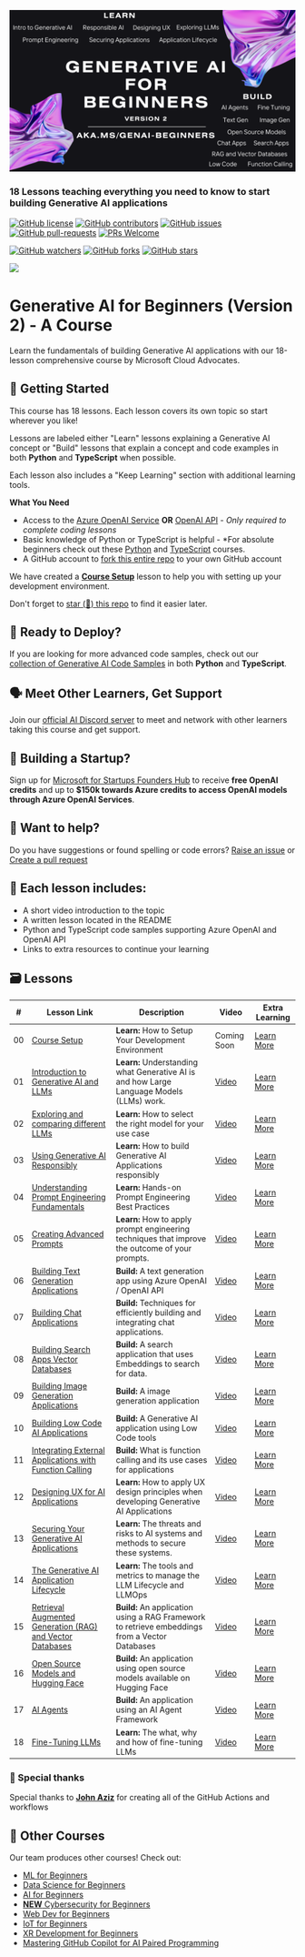 ![Generative AI For Beginners](./images/repo-thubmnail2.png?WT.mc_id=academic-105485-koreyst)

### 18 Lessons teaching everything you need to know to start building Generative AI applications

[![GitHub license](https://img.shields.io/github/license/microsoft/Generative-AI-For-Beginners.svg)](https://github.com/microsoft/Generative-AI-For-Beginners/blob/master/LICENSE?WT.mc_id=academic-105485-koreyst)
[![GitHub contributors](https://img.shields.io/github/contributors/microsoft/Generative-AI-For-Beginners.svg)](https://GitHub.com/microsoft/Generative-AI-For-Beginners/graphs/contributors/?WT.mc_id=academic-105485-koreyst)
[![GitHub issues](https://img.shields.io/github/issues/microsoft/Generative-AI-For-Beginners.svg)](https://GitHub.com/microsoft/Generative-AI-For-Beginners/issues/?WT.mc_id=academic-105485-koreyst)
[![GitHub pull-requests](https://img.shields.io/github/issues-pr/microsoft/Generative-AI-For-Beginners.svg)](https://GitHub.com/microsoft/Generative-AI-For-Beginners/pulls/?WT.mc_id=academic-105485-koreyst)
[![PRs Welcome](https://img.shields.io/badge/PRs-welcome-brightgreen.svg?style=flat-square)](http://makeapullrequest.com?WT.mc_id=academic-105485-koreyst)

[![GitHub watchers](https://img.shields.io/github/watchers/microsoft/Generative-AI-For-Beginners.svg?style=social&label=Watch)](https://GitHub.com/microsoft/Generative-AI-For-Beginners/watchers/?WT.mc_id=academic-105485-koreyst)
[![GitHub forks](https://img.shields.io/github/forks/microsoft/Generative-AI-For-Beginners.svg?style=social&label=Fork)](https://GitHub.com/microsoft/Generative-AI-For-Beginners/network/?WT.mc_id=academic-105485-koreyst)
[![GitHub stars](https://img.shields.io/github/stars/microsoft/Generative-AI-For-Beginners.svg?style=social&label=Star)](https://GitHub.com/microsoft/Generative-AI-For-Beginners/stargazers/?WT.mc_id=academic-105485-koreyst)

[![](https://dcbadge.vercel.app/api/server/ByRwuEEgH4)](https://aka.ms/genai-discord?WT.mc_id=academic-105485-koreyst)

# Generative AI for Beginners (Version 2) - A Course

Learn the fundamentals of building Generative AI applications with our 18-lesson comprehensive course by Microsoft Cloud Advocates.

## 🌱 Getting Started

This course has 18 lessons. Each lesson covers its own topic so start wherever you like!

Lessons are labeled either "Learn" lessons explaining a Generative AI concept or "Build" lessons that explain a concept and code examples in both **Python** and **TypeScript** when possible.

Each lesson also includes a "Keep Learning" section with additional learning tools.

**What You Need**

- Access to the [Azure OpenAI Service](https://azure.microsoft.com/products/ai-services/openai-service?WT.mc_id=academic-105485-koreyst) **OR** [OpenAI API](https://platform.openai.com/docs/quickstart?context=python?WT.mc_id=academic-105485-koreyst) - _Only required to complete coding lessons_
- Basic knowledge of Python or TypeScript is helpful - \*For absolute beginners check out these [Python](https://learn.microsoft.com/training/paths/python-language/?WT.mc_id=academic-105485-koreyst) and [TypeScript](https://learn.microsoft.com/training/paths/build-javascript-applications-typescript/?WT.mc_id=academic-105485-koreyst) courses.
- A GitHub account to [fork this entire repo](https://github.com/microsoft/generative-ai-for-beginners/fork?WT.mc_id=academic-105485-koreyst) to your own GitHub account

We have created a **[Course Setup](./00-course-setup/README.md?WT.mc_id=academic-105485-koreyst)** lesson to help you with setting up your development environment.

Don't forget to [star (🌟) this repo](https://docs.github.com/en/get-started/exploring-projects-on-github/saving-repositories-with-stars?WT.mc_id=academic-105485-koreyst) to find it easier later.

## 🧠 Ready to Deploy?

If you are looking for more advanced code samples, check out our [collection of Generative AI Code Samples](https://aka.ms/genai-beg-code?WT.mc_id=academic-105485-koreyst) in both **Python** and **TypeScript**.

## 🗣️ Meet Other Learners, Get Support

Join our [official AI Discord server](https://aka.ms/genai-discord?WT.mc_id=academic-105485-koreyst) to meet and network with other learners taking this course and get support.

## 🚀 Building a Startup?

Sign up for [Microsoft for Startups Founders Hub](https://aka.ms/genai-foundershub?WT.mc_id=academic-105485-koreyst) to receive **free OpenAI credits** and up to **$150k towards Azure credits to access OpenAI models through Azure OpenAI Services**.

## 🙏 Want to help?

Do you have suggestions or found spelling or code errors? [Raise an issue](https://github.com/microsoft/generative-ai-for-beginners/issues?WT.mc_id=academic-105485-koreyst) or [Create a pull request](https://github.com/microsoft/generative-ai-for-beginners/pulls?WT.mc_id=academic-105485-koreyst)

## 📂 Each lesson includes:

- A short video introduction to the topic
- A written lesson located in the README
- Python and TypeScript code samples supporting Azure OpenAI and OpenAI API
- Links to extra resources to continue your learning

## 🗃️ Lessons

| #  | **Lesson Link**                                                                                                                              | **Description**                                                                                 | **Video**                                                                                                                                                                                   | **Extra Learning**                                                             |
|----|----------------------------------------------------------------------------------------------------------------------------------------------|-------------------------------------------------------------------------------------------------|---------------------------------------------------------------------------------------------------------------------------------------------------------------------------------------------|--------------------------------------------------------------------------------|
| 00 | [Course Setup](./00-course-setup/README.md?WT.mc_id=academic-105485-koreyst)                                                                 | **Learn:** How to Setup Your Development Environment                                            | Coming Soon                                                                                                                                                                                         | [Learn More](https://aka.ms/genai-collection?WT.mc_id=academic-105485-koreyst) |
| 01 | [Introduction to Generative AI and LLMs](./01-introduction-to-genai/README.md?WT.mc_id=academic-105485-koreyst)                              | **Learn:** Understanding what Generative AI is and how Large Language Models (LLMs) work.       | [Video](https://learn.microsoft.com/shows/generative-ai-for-beginners/introduction-to-generative-ai-and-llms-generative-ai-for-beginners?WT.mc_id=academic-105485-koreyst)                  | [Learn More](https://aka.ms/genai-collection?WT.mc_id=academic-105485-koreyst) |
| 02 | [Exploring and comparing different LLMs](./02-exploring-and-comparing-different-llms/README.md?WT.mc_id=academic-105485-koreyst)             | **Learn:** How to select the right model for your use case                                      | [Video](https://learn.microsoft.com/shows/generative-ai-for-beginners/exploring-and-comparing-different-llms-generative-ai-for-beginners?WT.mc_id=academic-105485-koreyst)                  | [Learn More](https://aka.ms/genai-collection?WT.mc_id=academic-105485-koreyst) |
| 03 | [Using Generative AI Responsibly](./03-using-generative-ai-responsibly/README.md?WT.mc_id=academic-105485-koreyst)                           | **Learn:** How to build Generative AI Applications responsibly                                  | [Video](https://learn.microsoft.com/shows/generative-ai-for-beginners/using-generative-ai-responsibly-generative-ai-for-beginners?WT.mc_id=academic-105485-koreyst)                         | [Learn More](https://aka.ms/genai-collection?WT.mc_id=academic-105485-koreyst) |
| 04 | [Understanding Prompt Engineering Fundamentals](./04-prompt-engineering-fundamentals/README.md?WT.mc_id=academic-105485-koreyst)             | **Learn:** Hands-on Prompt Engineering Best Practices                                           | [Video](https://learn.microsoft.com/shows/generative-ai-for-beginners/understanding-prompt-engineering-fundamentals-generative-ai-for-beginners?WT.mc_id=academic-105485-koreyst)           | [Learn More](https://aka.ms/genai-collection?WT.mc_id=academic-105485-koreyst) |
| 05 | [Creating Advanced Prompts](./05-advanced-prompts/README.md?WT.mc_id=academic-105485-koreyst)                                                | **Learn:** How to apply prompt engineering techniques that improve the outcome of your prompts. | [Video](https://learn.microsoft.com/shows/generative-ai-for-beginners/creating-advanced-prompts-generative-ai-for-beginners?WT.mc_id=academic-105485-koreyst)                               | [Learn More](https://aka.ms/genai-collection?WT.mc_id=academic-105485-koreyst) |
| 06 | [Building Text Generation Applications](./06-text-generation-apps/README.md?WT.mc_id=academic-105485-koreyst)                                | **Build:** A text generation app using Azure OpenAI / OpenAI API                                | [Video](https://learn.microsoft.com/shows/generative-ai-for-beginners/building-text-generation-applications-generative-ai-for-beginners?WT.mc_id=academic-105485-koreyst)                   | [Learn More](https://aka.ms/genai-collection?WT.mc_id=academic-105485-koreyst) |
| 07 | [Building Chat Applications](./07-building-chat-applications/README.md?WT.mc_id=academic-105485-koreyst)                                     | **Build:** Techniques for efficiently building and integrating chat applications.               | [Video](https://learn.microsoft.com/shows/generative-ai-for-beginners/building-chat-applications-generative-ai-for-beginners?WT.mc_id=academic-105485-koreyst)                              | [Learn More](https://aka.ms/genai-collection?WT.mc_id=academic-105485-koreyst) |
| 08 | [Building Search Apps Vector Databases](./08-building-search-applications/README.md?WT.mc_id=academic-105485-koreyst)                        | **Build:** A search application that uses Embeddings to search for data.                        | [Video](https://learn.microsoft.com/shows/generative-ai-for-beginners/building-search-apps-vector-databases-generative-ai-for-beginners?WT.mc_id=academic-105485-koreyst)                   | [Learn More](https://aka.ms/genai-collection?WT.mc_id=academic-105485-koreyst) |
| 09 | [Building Image Generation Applications](./09-building-image-applications/README.md?WT.mc_id=academic-105485-koreyst)                        | **Build:** A image generation application                                                       | [Video](https://learn.microsoft.com/shows/generative-ai-for-beginners/building-image-generation-applications-generative-ai-for-beginners?WT.mc_id=academic-105485-koreyst)                  | [Learn More](https://aka.ms/genai-collection?WT.mc_id=academic-105485-koreyst) |
| 10 | [Building Low Code AI Applications](./10-building-low-code-ai-applications/README.md?WT.mc_id=academic-105485-koreyst)                       | **Build:** A Generative AI application using Low Code tools                                     | [Video](https://learn.microsoft.com/shows/generative-ai-for-beginners/building-low-code-ai-applications-generative-ai-for-beginners?WT.mc_id=academic-105485-koreyst)                       | [Learn More](https://aka.ms/genai-collection?WT.mc_id=academic-105485-koreyst) |
| 11 | [Integrating External Applications with Function Calling](./11-integrating-with-function-calling/README.md?WT.mc_id=academic-105485-koreyst) | **Build:** What is function calling and its use cases for applications                          | [Video](https://learn.microsoft.com/shows/generative-ai-for-beginners/integrating-external-applications-with-function-calling-generative-ai-for-beginners?WT.mc_id=academic-105485-koreyst) | [Learn More](https://aka.ms/genai-collection?WT.mc_id=academic-105485-koreyst) |
| 12 | [Designing UX for AI Applications](./12-designing-ux-for-ai-applications/README.md?WT.mc_id=academic-105485-koreyst)                         | **Learn:** How to apply UX design principles when developing Generative AI Applications         | [Video](https://learn.microsoft.com/shows/generative-ai-for-beginners/designing-ux-for-ai-applications-generative-ai-for-beginners?WT.mc_id=academic-105485-koreyst)                        | [Learn More](https://aka.ms/genai-collection?WT.mc_id=academic-105485-koreyst) |
| 13 | [Securing Your Generative AI Applications](./13-securing-ai-applications/README.md?WT.mc_id=academic-105485-koreyst)                         | **Learn:** The threats and risks to AI systems and methods to secure these systems.             | [Video](https://learn.microsoft.com/shows/generative-ai-for-beginners/securing-your-generative-ai-applications-generative-ai-for-beginners?WT.mc_id=academic-105485-koreyst)                | [Learn More](https://aka.ms/genai-collection?WT.mc_id=academic-105485-koreyst) |
| 14 | [The Generative AI Application Lifecycle](./14-the-generative-ai-application-lifecycle/README.md?WT.mc_id=academic-105485-koreyst)           | **Learn:** The tools and metrics to manage the LLM Lifecycle and LLMOps                         | [Video](https://learn.microsoft.com/shows/generative-ai-for-beginners/the-generative-ai-application-lifecycle-generative-ai-for-beginners?WT.mc_id=academic-105485-koreyst)                 | [Learn More](https://aka.ms/genai-collection?WT.mc_id=academic-105485-koreyst) |
| 15 | [Retrieval Augmented Generation (RAG) and Vector Databases](./15-rag-and-vector-databases/README.md?WT.mc_id=academic-105485-koreyst)        | **Build:** An application using a RAG Framework to retrieve embeddings from a Vector Databases  | [Video](https://learn.microsoft.com/shows/generative-ai-for-beginners/retrieval-augmented-generation-rag-and-vector-databases-generative-ai-for-beginners?WT.mc_id=academic-105485-koreyst) | [Learn More](https://aka.ms/genai-collection?WT.mc_id=academic-105485-koreyst) |
| 16 | [Open Source Models and Hugging Face](./16-open-source-models/README.md?WT.mc_id=academic-105485-koreyst)                                    | **Build:** An application using open source models available on Hugging Face                    | [Video](https://learn.microsoft.com/shows/generative-ai-for-beginners/open-source-models-and-hugging-face-generative-ai-for-beginners?WT.mc_id=academic-105485-koreyst)                     | [Learn More](https://aka.ms/genai-collection?WT.mc_id=academic-105485-koreyst) |
| 17 | [AI Agents](./17-ai-agents/README.md?WT.mc_id=academic-105485-koreyst)                                                                       | **Build:** An application using an AI Agent Framework                                           | [Video](https://learn.microsoft.com/shows/generative-ai-for-beginners/ai-agents-generative-ai-for-beginners?WT.mc_id=academic-105485-koreyst)                                               | [Learn More](https://aka.ms/genai-collection?WT.mc_id=academic-105485-koreyst) |
| 18 | [Fine-Tuning LLMs](./18-fine-tuning/README.md?WT.mc_id=academic-105485-koreyst)                                                              | **Learn:** The what, why and how of fine-tuning LLMs                                            | [Video](https://learn.microsoft.com/shows/generative-ai-for-beginners/finetuning-llms-generative-ai-for-beginners?WT.mc_id=academic-105485-koreyst)                                         | [Learn More](https://aka.ms/genai-collection?WT.mc_id=academic-105485-koreyst) |


### 🌟 Special thanks

Special thanks to [**John Aziz**](https://www.linkedin.com/in/john0isaac/) for creating all of the GitHub Actions and workflows

## 🎒 Other Courses

Our team produces other courses! Check out:

- [ML for Beginners](https://aka.ms/ml-beginners?WT.mc_id=academic-105485-koreyst)
- [Data Science for Beginners](https://aka.ms/datascience-beginners?WT.mc_id=academic-105485-koreyst)
- [AI for Beginners](https://aka.ms/ai-beginners?WT.mc_id=academic-105485-koreyst)
- [**NEW** Cybersecurity for Beginners](https://github.com/microsoft/Security-101??WT.mc_id=academic-96948-sayoung)
- [Web Dev for Beginners](https://aka.ms/webdev-beginners?WT.mc_id=academic-105485-koreyst)
- [IoT for Beginners](https://aka.ms/iot-beginners?WT.mc_id=academic-105485-koreyst)
- [XR Development for Beginners](https://github.com/microsoft/xr-development-for-beginners?WT.mc_id=academic-105485-koreyst)
- [Mastering GitHub Copilot for AI Paired Programming](https://aka.ms/GitHubCopilotAI?WT.mc_id=academic-105485-koreyst)
